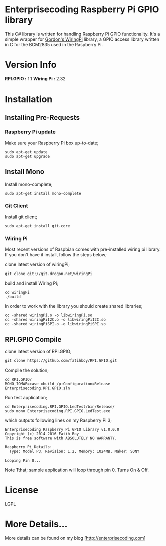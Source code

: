 # Enterprisecoding Raspberry Pi GPIO library


This C# library is written for handling Raspberry Pi GPIO functionality. It's a simple wrapper for [Gordon's WiringPi](http://wiringpi.com/) library, a GPIO access library written in C for the BCM2835 used in the Raspberry Pi.


# Version Info

**RPI.GPIO :** 1.1
**Wiring Pi :** 2.32

# Installation

## Installing Pre-Requests

### Raspberry Pi update

Make sure your Raspberry Pi box up-to-date;

```
sudo apt-get update
sudo apt-get upgrade
```

## Install Mono

Install mono-complete;

```
sudo apt-get install mono-complete
```

### Git Client

Install git client;

```
sudo apt-get install git-core
```

### Wiring Pi

Most recent versions of Raspbian comes with pre-installed wiring pi library. If you don't have it install, follow the steps below;

clone latest version of wiringPi;

```
git clone git://git.drogon.net/wiringPi
```

build and install Wiring Pi;
 
```
cd wiringPi
./build
```

In order to work with the library you should create shared libraries;

```
cc -shared wiringPi.o -o libwiringPi.so
cc -shared wiringPiI2C.o -o libwiringPiI2C.so
cc -shared wiringPiSPI.o -o libwiringPiSPI.so
```

## RPI.GPIO Compile

clone latest version of RPI.GPIO;

```
git clone https://github.com/fatihboy/RPI.GPIO.git
```

Compile the solution;

```
cd RPI.GPIO/
MONO_IOMAP=case xbuild /p:Configuration=Release Enterprisecoding.RPI.GPIO.sln
```

Run test application;

```
cd Enterprisecoding.RPI.GPIO.LedTest/bin/Release/
sudo mono Enterprisecoding.RPI.GPIO.LedTest.exe
```

which outputs following lines on my Raspberry Pi 3;

```
Enterprisecoding Raspberry Pi GPIO Library v1.0.0.0
Copyright (c) 2014-2016 Fatih Boy
This is free software with ABSOLUTELY NO WARRANTY.

Raspberry Pi Details:
  Type: Model P3, Revision: 1.2, Memory: 1024MB, Maker: SONY

Looping Pin 0...
```

Note Tthat; sample application will loop through pin 0. Turns On & Off.

# License

LGPL

# More Details...

More details can be found on my blog [http://enterprisecoding.com]